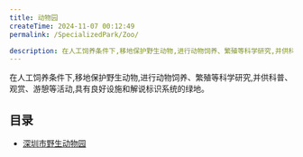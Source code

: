 ```yaml
---
title: 动物园
createTime: 2024-11-07 00:12:49
permalink: /SpecializedPark/Zoo/

description: 在人工饲养条件下,移地保护野生动物,进行动物饲养、繁殖等科学研究,并供科普、观赏、游憩等活动,具有良好设施和解说标识系统的绿地。
---
```


在人工饲养条件下,移地保护野生动物,进行动物饲养、繁殖等科学研究,并供科普、观赏、游憩等活动,具有良好设施和解说标识系统的绿地。

## 目录
- [深圳市野生动物园](./深圳市野生动物园.md)
